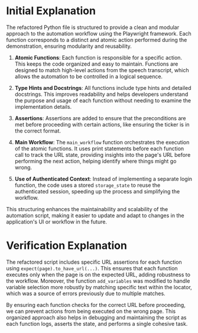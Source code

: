 # Initial Explanation
The refactored Python file is structured to provide a clean and modular approach to the automation workflow using the Playwright framework. Each function corresponds to a distinct and atomic action performed during the demonstration, ensuring modularity and reusability.

1. **Atomic Functions**: Each function is responsible for a specific action. This keeps the code organized and easy to maintain. Functions are designed to match high-level actions from the speech transcript, which allows the automation to be controlled in a logical sequence.

2. **Type Hints and Docstrings**: All functions include type hints and detailed docstrings. This improves readability and helps developers understand the purpose and usage of each function without needing to examine the implementation details.

3. **Assertions**: Assertions are added to ensure that the preconditions are met before proceeding with certain actions, like ensuring the ticker is in the correct format.

4. **Main Workflow**: The `main_workflow` function orchestrates the execution of the atomic functions. It uses print statements before each function call to track the URL state, providing insights into the page's URL before performing the next action, helping identify where things might go wrong.

5. **Use of Authenticated Context**: Instead of implementing a separate login function, the code uses a stored `storage_state` to reuse the authenticated session, speeding up the process and simplifying the workflow.

This structuring enhances the maintainability and scalability of the automation script, making it easier to update and adapt to changes in the application's UI or workflow in the future.

# Verification Explanation
The refactored script includes specific URL assertions for each function using `expect(page).to_have_url(...)`. This ensures that each function executes only when the page is on the expected URL, adding robustness to the workflow. Moreover, the function `add_variables` was modified to handle variable selection more robustly by matching specific text within the locator, which was a source of errors previously due to multiple matches.

By ensuring each function checks for the correct URL before proceeding, we can prevent actions from being executed on the wrong page. This organized approach also helps in debugging and maintaining the script as each function logs, asserts the state, and performs a single cohesive task.